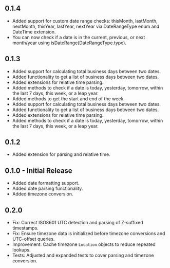 ## 0.1.4
- Added support for custom date range checks: thisMonth, lastMonth, nextMonth, thisYear, lastYear, nextYear via DateRangeType enum and DateTime extension.
- You can now check if a date is in the current, previous, or next month/year using isDateRange(DateRangeType.type).

## 0.1.3
- Added support for calculating total business days between two dates.
- Added functionality to get a list of business days between two dates.
- Added extensions for relative time parsing.
- Added methods to check if a date is today, yesterday, tomorrow, within the last 7 days, this week, or a leap year.
- Added methods to get the start and end of the week.
- Added support for calculating total business days between two dates.
- Added functionality to get a list of business days between two dates.
- Added extensions for relative time parsing.
- Added methods to check if a date is today, yesterday, tomorrow, within the last 7 days, this week, or a leap year.

## 0.1.2
- Added extension for parsing and relative time.

## 0.1.0 - Initial Release
- Added date formatting support.
- Added date parsing functionality.
- Added timezone conversion.

## 0.2.0
- Fix: Correct ISO8601 UTC detection and parsing of Z-suffixed timestamps.
- Fix: Ensure timezone data is initialized before timezone conversions and UTC-offset queries.
- Improvement: Cache timezone `Location` objects to reduce repeated lookups.
- Tests: Adjusted and expanded tests to cover parsing and timezone conversion.